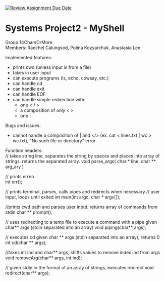 [![Review Assignment Due Date](https://classroom.github.com/assets/deadline-readme-button-22041afd0340ce965d47ae6ef1cefeee28c7c493a6346c4f15d667ab976d596c.svg)](https://classroom.github.com/a/Tfg6waJb)
# Systems Project2 - MyShell
Group 14CharsOrMore  
Members: Raechel Calungsod, Polina Kozyarchuk, Anastasia Lee

Implemented features:  
- prints cwd (unless input is from a file)  
- takes in user input  
- can execute programs (ls, echo, cowsay, etc.)  
- can handle cd  
- can handle exit  
- can handle EOF  
- can handle simple redirection with:  
   - one < / >
   - a composition of only < > 
   - one |  
  
Bugs and issues:  
- cannot handle a composition of | and </>  (ex. cat < lines.txt | wc > wc.txt), "No such file or directory" error

  
Function headers:  
// takes string line, separates the string by spaces and places into array of strings. returns the separated array.
void parse_args( char * line, char ** arg_ary )  

// prints errno  
int err();  

// prints terminal, parses, calls pipes and redirects when necessary
// user input, loops until exited
int main(int argc, char * argv[]);  

//prints cwd path and parses user input. returns array of commands from stdin
char ** prompt();  

// uses redirecting to a temp file to execute a command with a pipe given char** args (stdin separated into an array)
void piping(char** args);  

// executes cd given char ** args (stdin separated into an array), returns 0
int cd(char ** args);     

//takes int ind and char** args, shifts values to remove index ind from args
void removeArg(char** args, int ind);  

// given stdin in the format of an array of strings, executes redirect
void redirect(char** args);